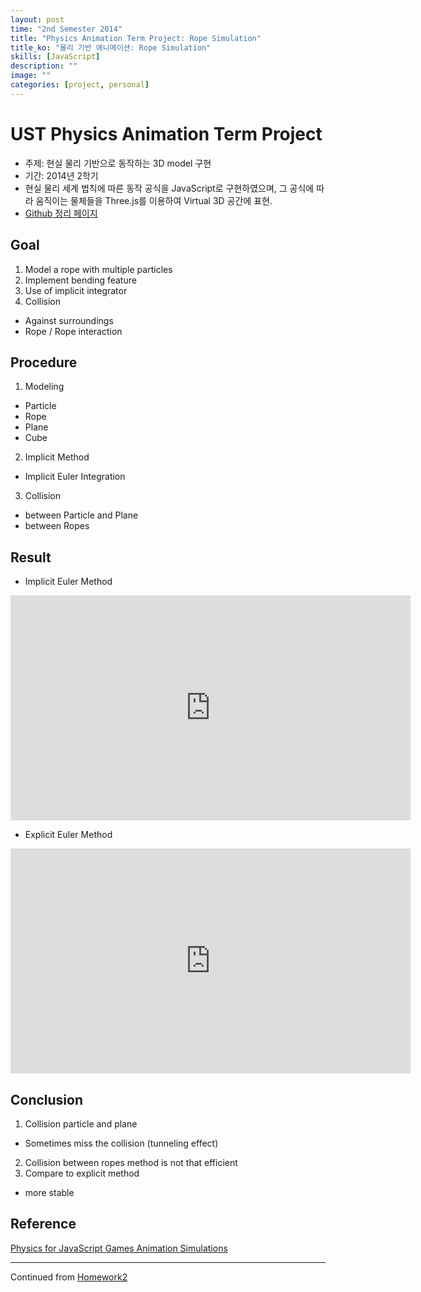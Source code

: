 ```yaml
---
layout: post
time: "2nd Semester 2014"
title: "Physics Animation Term Project: Rope Simulation"
title_ko: "물리 기반 애니메이션: Rope Simulation"
skills: [JavaScript]
description: ""
image: ""
categories: [project, personal]
---
```


# UST Physics Animation Term Project
- 주제: 현실 물리 기반으로 동작하는 3D model 구현
- 기간: 2014년 2학기
- 현실 물리 세계 법칙에 따른 동작 공식을 JavaScript로 구현하였으며, 그 공식에 따라 움직이는 물체들을 Three.js를 이용하여 Virtual 3D 공간에 표현. 
- [Github 정리 페이지](https://github.com/jungbin-kim/web/tree/master/threejs/physics-animation/term-project)

## Goal
1. Model a rope with multiple particles
2. Implement bending feature
3. Use of implicit integrator
4. Collision
 - Against surroundings
 - Rope / Rope interaction

## Procedure
1. Modeling
 - Particle
 - Rope
 - Plane
 - Cube
2. Implicit Method
 - Implicit Euler Integration
3. Collision
 - between Particle and Plane
 - between Ropes

## Result
- Implicit Euler Method
<iframe width="640" height="360" src="https://www.youtube.com/embed/urBGSMNdgpQ?ecver=1" frameborder="0" allow="autoplay; encrypted-media" allowfullscreen></iframe>

- Explicit Euler Method
<iframe width="640" height="360" src="https://www.youtube.com/embed/-FTIIJMbzqM?ecver=1" frameborder="0" allow="autoplay; encrypted-media" allowfullscreen></iframe>

## Conclusion
1. Collision particle and plane
 - Sometimes miss the collision (tunneling effect)
2. Collision between ropes method is not that efficient
3. Compare to explicit method
 - more stable

## Reference
[Physics for JavaScript Games Animation Simulations](https://github.com/devramtal/Physics-for-JavaScript-Games-Animation-Simulations)

***
Continued from [Homework2](https://github.com/jungbin-kim/web/tree/master/threejs/physics-animation/homework2)